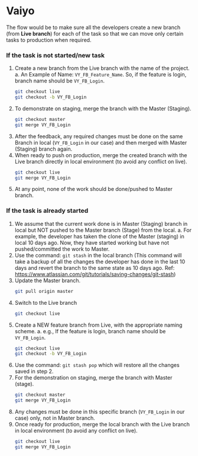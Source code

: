 # Vaiyo 

The flow would be to make sure all the developers create a new branch (from **Live branch**) for 
each of the task so that we can move only certain tasks to production when required.

### If the task is not started/new task
1. Create a new branch from the Live branch with the name of the project. 
a. An Example of Name: `VY_FB_Feature_Name`.
So, if the feature is login, branch name should be `VY_FB_Login`.
    ```sh
    git checkout live
    git checkout -b VY_FB_Login
    ```
2. To demonstrate on staging, merge the branch with the Master (Staging). 
    ```sh
    git checkout master
    git merge VY_FB_Login
    ```
3. After the feedback, any required changes must be done on the same Branch in local 
(`VY_FB_Login` in our case) and then merged with Master (Staging) branch again. 
4. When ready to push on production, merge the created branch with the Live branch directly
in local environment (to avoid any conflict on live). 
    ```sh
    git checkout live
    git merge VY_FB_Login
    ```
5. At any point, none of the work should be done/pushed to Master branch.

### If the task is already started
1. We assume that the current work done is in Master (Staging) branch in local but NOT pushed 
to the Master branch (Stage) from the local.
a. For example, the developer has taken the clone of the Master (staging) in local 10 
days ago. Now, they have started working but have not pushed/committed the work 
to Master. 
2. Use the command: `git stash` in the local branch
(This command will take a backup of all the changes the developer has done in the 
last 10 days and revert the branch to the same state as 10 days ago. 
Ref: https://www.atlassian.com/git/tutorials/saving-changes/git-stash)
3. Update the Master branch. 
    ```sh
    git pull origin master
    ```
4. Switch to the Live branch
    ```sh
    git checkout live
    ```
5. Create a NEW feature branch from Live, with the appropriate naming scheme. 
a. e.g., If the feature is login, branch name should be `VY_FB_Login`.
    ```sh
    git checkout live
    git checkout -b VY_FB_Login
    ```
6. Use the command: `git stash pop` which will restore all the changes saved in step 2. 
7. For the demonstration on staging, merge the branch with Master (stage).
    ```sh
    git checkout master
    git merge VY_FB_Login
    ```
8. Any changes must be done in this specific branch (`VY_FB_Login` in our case) only, not in 
Master branch. 
9. Once ready for production, merge the local branch with the Live branch in local environment 
(to avoid any conflict on live). 
    ```sh
    git checkout live
    git merge VY_FB_Login
    ```